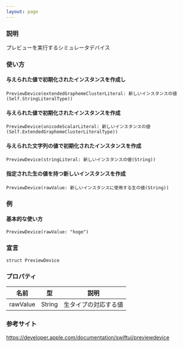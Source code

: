 ```yaml
---
layout: page
---
```


### 説明

プレビューを実行するシミュレータデバイス

### 使い方

#### 与えられた値で初期化されたインスタンスを作成し

    PreviewDevice(extendedGraphemeClusterLiteral: 新しいインスタンスの値(Self.StringLiteralType))

#### 与えられた値で初期化されたインスタンスを作成

    PreviewDevice(unicodeScalarLiteral: 新しいインスタンスの値(Self.ExtendedGraphemeClusterLiteralType))

#### 与えられた文字列の値で初期化されたインスタンスを作成

    PreviewDevice(stringLiteral: 新しいインスタンスの値(String))

#### 指定された生の値を持つ新しいインスタンスを作成

    PreviewDevice(rawValue: 新しいインスタンスに使用する生の値(String))

### 例

#### 基本的な使い方

    PreviewDevice(rawValue: "hoge")

### 宣言

    struct PreviewDevice

### プロパティ

| 名前       | 型      | 説明         |
| -------- | ------ | ---------- |
| rawValue | String | 生タイプの対応する値 |

### 参考サイト

<https://developer.apple.com/documentation/swiftui/previewdevice>

